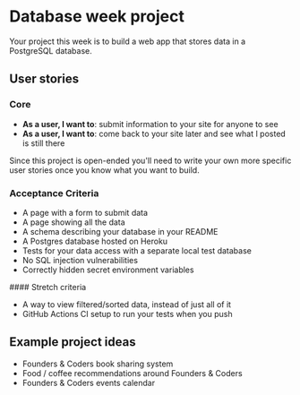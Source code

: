 # Database week project

Your project this week is to build a web app that stores data in a PostgreSQL database.

## User stories

### Core

- **As a user, I want to**: submit information to your site for anyone to see
- **As a user, I want to**: come back to your site later and see what I posted is still there

Since this project is open-ended you'll need to write your own more specific user stories once you know what you want to build.

### Acceptance Criteria

- A page with a form to submit data
- A page showing all the data
- A schema describing your database in your README
- A Postgres database hosted on Heroku
- Tests for your data access with a separate local test database
- No SQL injection vulnerabilities
- Correctly hidden secret environment variables

#### Stretch criteria

- A way to view filtered/sorted data, instead of just all of it
- GitHub Actions CI setup to run your tests when you push

## Example project ideas

- Founders & Coders book sharing system
- Food / coffee recommendations around Founders & Coders
- Founders & Coders events calendar
